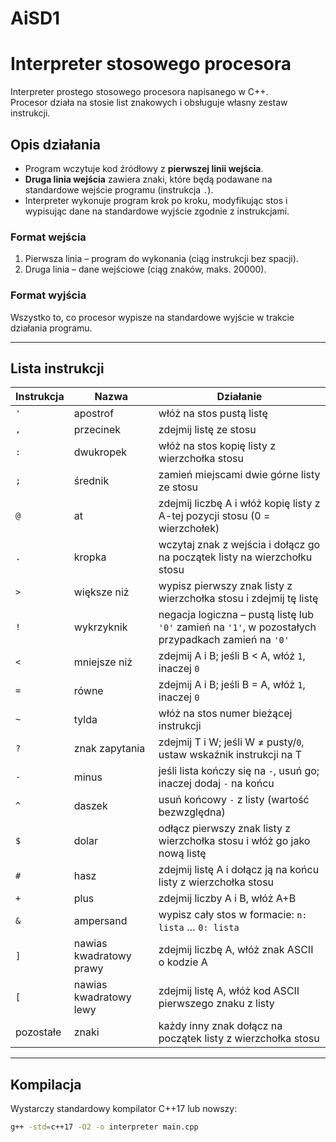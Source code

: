 # AiSD1
# Interpreter stosowego procesora

Interpreter prostego stosowego procesora napisanego w C++.  
Procesor działa na stosie list znakowych i obsługuje własny zestaw instrukcji.

## Opis działania

- Program wczytuje kod źródłowy z **pierwszej linii wejścia**.  
- **Druga linia wejścia** zawiera znaki, które będą podawane na standardowe wejście programu (instrukcja `.`).  
- Interpreter wykonuje program krok po kroku, modyfikując stos i wypisując dane na standardowe wyjście zgodnie z instrukcjami.  

### Format wejścia
1. Pierwsza linia – program do wykonania (ciąg instrukcji bez spacji).  
2. Druga linia – dane wejściowe (ciąg znaków, maks. 20000).  

### Format wyjścia
Wszystko to, co procesor wypisze na standardowe wyjście w trakcie działania programu.

---

## Lista instrukcji

| Instrukcja | Nazwa            | Działanie |
|------------|------------------|-----------|
| `'`        | apostrof         | włóż na stos pustą listę |
| `,`        | przecinek        | zdejmij listę ze stosu |
| `:`        | dwukropek        | włóż na stos kopię listy z wierzchołka stosu |
| `;`        | średnik          | zamień miejscami dwie górne listy ze stosu |
| `@`        | at               | zdejmij liczbę A i włóż kopię listy z A-tej pozycji stosu (0 = wierzchołek) |
| `.`        | kropka           | wczytaj znak z wejścia i dołącz go na początek listy na wierzchołku stosu |
| `>`        | większe niż      | wypisz pierwszy znak listy z wierzchołka stosu i zdejmij tę listę |
| `!`        | wykrzyknik       | negacja logiczna – pustą listę lub `'0'` zamień na `'1'`, w pozostałych przypadkach zamień na `'0'` |
| `<`        | mniejsze niż     | zdejmij A i B; jeśli B < A, włóż `1`, inaczej `0` |
| `=`        | równe            | zdejmij A i B; jeśli B = A, włóż `1`, inaczej `0` |
| `~`        | tylda            | włóż na stos numer bieżącej instrukcji |
| `?`        | znak zapytania   | zdejmij T i W; jeśli W ≠ pusty/`0`, ustaw wskaźnik instrukcji na T |
| `-`        | minus            | jeśli lista kończy się na `-`, usuń go; inaczej dodaj `-` na końcu |
| `^`        | daszek           | usuń końcowy `-` z listy (wartość bezwzględna) |
| `$`        | dolar            | odłącz pierwszy znak listy z wierzchołka stosu i włóż go jako nową listę |
| `#`        | hasz             | zdejmij listę A i dołącz ją na końcu listy z wierzchołka stosu |
| `+`        | plus             | zdejmij liczby A i B, włóż A+B |
| `&`        | ampersand        | wypisz cały stos w formacie: `n: lista` … `0: lista` |
| `]`        | nawias kwadratowy prawy | zdejmij liczbę A, włóż znak ASCII o kodzie A |
| `[`        | nawias kwadratowy lewy | zdejmij listę A, włóż kod ASCII pierwszego znaku z listy |
| pozostałe  | znaki            | każdy inny znak dołącz na początek listy z wierzchołka stosu |

---

## Kompilacja

Wystarczy standardowy kompilator C++17 lub nowszy:

```bash
g++ -std=c++17 -O2 -o interpreter main.cpp
